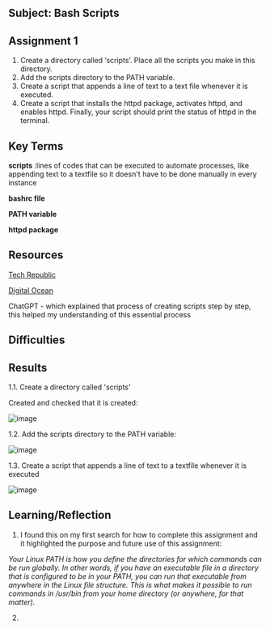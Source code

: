 ## Subject:  Bash Scripts



##  Assignment 1

1.  Create a directory called ‘scripts’. Place all the scripts you make in this directory.
2.  Add the scripts directory to the PATH variable.
3.  Create a script that appends a line of text to a text file whenever it is executed.
4.  Create a script that installs the httpd package, activates httpd, and enables httpd. Finally, your script should print the status of httpd in the terminal.

##  Key Terms

**scripts** :lines of codes that can be executed to automate processes, like appending text to a textfile so it doesn't have to be done manually in every instance

**bashrc file**

**PATH variable**

**httpd package**

##  Resources

[Tech Republic](https://www.techrepublic.com/article/linux-101-how-to-add-directories-to-your-linux-path/)

[Digital Ocean](https://www.digitalocean.com/community/tutorials/how-to-view-and-update-the-linux-path-environment-variable)

ChatGPT - which explained that process of creating scripts step by step, this helped my understanding of this essential process





##  Difficulties

##  Results
1.1.  Create a directory called 'scripts'

Created and checked that it is created:

![image](https://github.com/techgrounds/cloud-assignments-E28MS/assets/151161141/2cb912b6-393f-497a-ab89-37683cdd0c99)

1.2.  Add the scripts directory to the PATH variable:

![image](https://github.com/techgrounds/cloud-assignments-E28MS/assets/151161141/c68adb49-54a4-4e7d-9982-53a23f07b02c)

1.3.  Create a script that appends a line of text to a textfile whenever it is executed

![image](https://github.com/techgrounds/cloud-assignments-E28MS/assets/151161141/845308d4-9428-4017-8e6f-ce551018f11f)





## Learning/Reflection

1.  I found this on my first search for how to complete this assignment and it highlighted the purpose and future use of this assignment: 

*Your Linux PATH is how you define the directories for which commands can be run globally. In other words, if you have an executable file in a directory that is configured to be in your PATH, you can run that executable from anywhere in the Linux file structure. This is what makes it possible to run commands in /usr/bin from your home directory (or anywhere, for that matter).*

2.  

